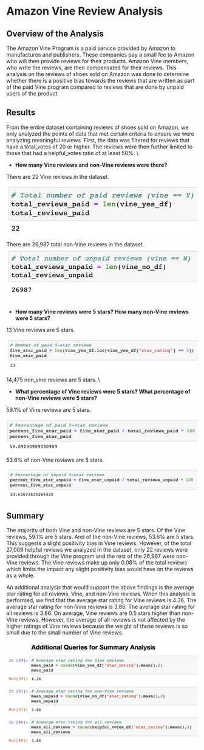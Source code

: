 # Amazon Vine Review Analysis

## Overview of the Analysis
The Amazon Vine Program is a paid service provided by Amazon to manufactures and publishers. These companies pay a small fee to Amazon who will then provide reviews for their products. Amazon Vine members, who write the reviews, are then compensated for their reviews. This analysis on the reviews of shoes sold on Amazon was done to determine whether there is a positive bias towards the reviews that are written as part of the paid Vine program compared to reviews that are done by unpaid users of the product. 


## Results

From the entire dataset containing reviews of shoes sold on Amazon, we only analyzed the points of data that met certain criteria to ensure we were analyzing meaningful reviews. First, the data was filtered for reviews that have a total_votes of 20 or higher. The reviews were then further limited to those that had a helpful_votes ratio of at least 50%. 
\

* **How many Vine reviews and non-Vine reviews were there?**

There are 22 Vine reviews in the dataset.

<img src="images/total_vine_reviews.png">

There are 26,987 total non-Vine reviews in the dataset. 
<img src="images/total_nonvine_reviews.png">
<br/><br/>


* **How many Vine reviews were 5 stars? How many non-Vine reviews were 5 stars?**

13 Vine reviews are 5 stars.

<img src="images/five_star_vine.png">

14,475 non_vine reviews are 5 stars. 
\\


* **What percentage of Vine reviews were 5 stars? What percentage of non-Vine reviews were 5 stars?**

59.1% of Vine reviews are 5 stars. 

<img src="images/percent_five_star_vine.png">

53.6% of non-Vine reviews are 5 stars. 

<img src="images/percent_five_star_nonvine.png">



## Summary 
<p>The majority of both Vine and non-Vine reviews are 5 stars. Of the Vine reviews, 59.1% are 5 stars. And of the non-Vine reviews, 53.6% are 5 stars. This suggests a slight positivity bias in Vine reviews. However, of the total 27,009 helpful reviews we analyzed in the dataset, only 22 reviews were provided through the Vine program and the rest of the 26,987 were non-Vine reviews. The Vine reviews make up only 0.08% of the total reviews which limits the impact any slight positivity bias would have on the reviews as a whole.</p>
<p>An additional analysis that would support the above findings is the average star rating for all reviews, Vine, and non-Vine reviews. When this analysis is performed, we find that the average star rating for Vine reviews is 4.36. The average star rating for non-Vine reviews is 3.86. The average star rating for all reviews is 3.86. On average, Vine reviews are 0.5 stars higher than non-Vine reviews. However, the average of all reviews is not affected by the higher ratings of Vine reviews because the weight of these reviews is so small due to the small number of Vine reviews.</p>

<img src="images/avg_star_ratings.png">




